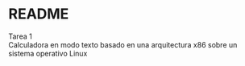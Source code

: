 # README
Tarea 1 <br />
Calculadora en modo texto basado en una arquitectura x86 sobre un sistema operativo Linux 
